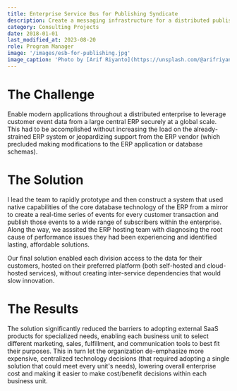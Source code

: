 ```yaml
---
title: Enterprise Service Bus for Publishing Syndicate
description: Create a messaging infrastructure for a distributed publisher providing customer data from a legacy ERP to modern platforms in multiple data centers at scale.
category: Consulting Projects
date: 2018-01-01
last_modified_at: 2023-08-20
role: Program Manager
image: '/images/esb-for-publishing.jpg'
image_caption: 'Photo by [Arif Riyanto](https://unsplash.com/@arifriyanto)'
---
```


# The Challenge

Enable modern applications throughout a distributed enterprise to leverage customer event data from a large central ERP securely at a global scale.  This had to be accomplished without increasing the load on the already-strained ERP system or jeopardizing support from the ERP vendor (which precluded making modifications to the ERP application or database schemas).

# The Solution

I lead the team to rapidly prototype and then construct a system that used native capabilities of the core database technology of the ERP from a mirror to create a real-time series of events for every customer transaction and publish those events to a wide range of subscribers within the enterprise.  Along the way, we asssited the ERP hosting team with diagnosing the root cause of performance issues they had been experiencing and identified lasting, affordable solutions.

Our final solution enabled each division access to the data for their customers, hosted on their preferred platform (both self-hosted and cloud-hosted services), without creating inter-service dependencies that would slow innovation.

# The Results

The solution significantly reduced the barriers to adopting external SaaS products for specialized needs, enabling each business unit to select different marketing, sales, fulfillment, and communication tools to best fit their purposes.  This in turn let the organization de-emphasize more expensive, centralized technology decisions (that required adopting a single solution that could meet every unit's needs), lowering overall enterprise cost and making it easier to make cost/benefit decisions within each business unit.
